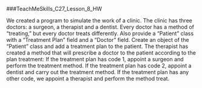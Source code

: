 ###TeachMeSkills_C27_Lesson_8_HW

We created a program to simulate the work of a clinic.
The clinic has three doctors: a surgeon, a therapist and a dentist.
Every doctor has a method of “treating,” but every doctor treats differently.
Also provide a “Patient” class with a “Treatment Plan” field and a “Doctor” field.
Create an object of the “Patient” class and add a treatment plan to the patient.
The therapist has created a method that will prescribe a doctor to the patient according to the plan
treatment:
If the treatment plan has code 1, appoint a surgeon and perform the treatment method.
If the treatment plan has code 2, appoint a dentist and carry out the treatment method.
If the treatment plan has any other code, we appoint a therapist and perform the method
treat.
